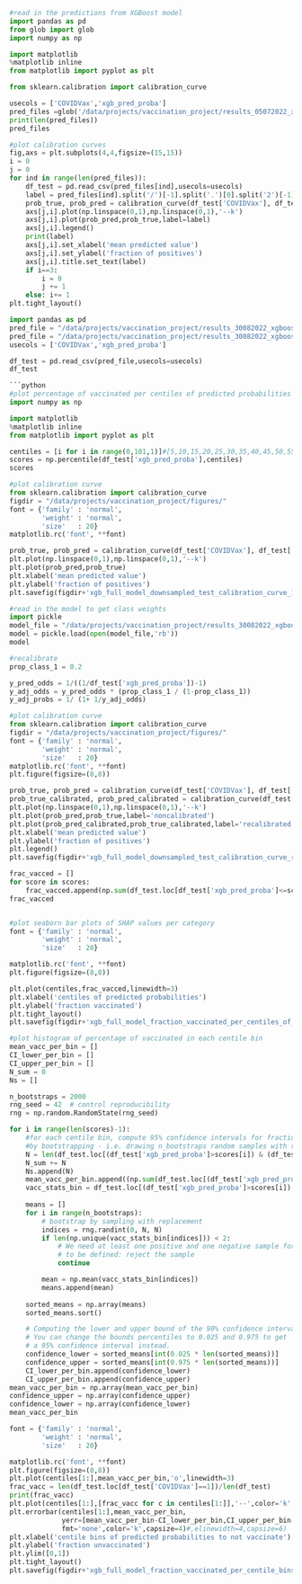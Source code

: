 ```python
#read in the predictions from XGBoost model
import pandas as pd
from glob import glob
import numpy as np

import matplotlib
%matplotlib inline
from matplotlib import pyplot as plt

from sklearn.calibration import calibration_curve

usecols = ['COVIDVax','xgb_pred_proba']
pred_files =glob('/data/projects/vaccination_project/results_05072022_xgboostcat_imputed_smallsample/niter200_skopt_062022*_test_set_xgb_pred_probas.csv.gz')
print(len(pred_files))
pred_files
```


```python
#plot calibration curves
fig,axs = plt.subplots(4,4,figsize=(15,15))
i = 0
j = 0
for ind in range(len(pred_files)):
    df_test = pd.read_csv(pred_files[ind],usecols=usecols)
    label = pred_files[ind].split('/')[-1].split('.')[0].split('2')[-1][1:-10]
    prob_true, prob_pred = calibration_curve(df_test['COVIDVax'], df_test['xgb_pred_proba'], n_bins=10)
    axs[j,i].plot(np.linspace(0,1),np.linspace(0,1),'--k')
    axs[j,i].plot(prob_pred,prob_true,label=label)
    axs[j,i].legend()
    print(label)
    axs[j,i].set_xlabel('mean predicted value')
    axs[j,i].set_ylabel('fraction of positives')
    axs[j,i].title.set_text(label)
    if i==3:
        i = 0
        j += 1
    else: i+= 1
plt.tight_layout()
```


```python
import pandas as pd
pred_file = "/data/projects/vaccination_project/results_30082022_xgboost_noimpute_smallsample/niter_100_ALLVARS_test_set_xgb_pred_probas.csv.gz"
pred_file = "/data/projects/vaccination_project/results_30082022_xgboost_noimpute_smallsample/_downsampled_testset_ALLVARS_pred_probas.csv.gz"
usecols = ['COVIDVax','xgb_pred_proba']

df_test = pd.read_csv(pred_file,usecols=usecols)
df_test

```python
#plot percentage of vaccinated per centiles of predicted probabilities
import numpy as np

import matplotlib
%matplotlib inline
from matplotlib import pyplot as plt

centiles = [i for i in range(0,101,1)]#[5,10,15,20,25,30,35,40,45,50,55,60,65,70,75,80,85,90,95,100]
scores = np.percentile(df_test['xgb_pred_proba'],centiles)
scores
```

```python
#plot calibration curve
from sklearn.calibration import calibration_curve
figdir = "/data/projects/vaccination_project/figures/"
font = {'family' : 'normal',
        'weight' : 'normal',
        'size'   : 20}
matplotlib.rc('font', **font)

prob_true, prob_pred = calibration_curve(df_test['COVIDVax'], df_test['xgb_pred_proba'], n_bins=10)
plt.plot(np.linspace(0,1),np.linspace(0,1),'--k')
plt.plot(prob_pred,prob_true)
plt.xlabel('mean predicted value')
plt.ylabel('fraction of positives')
plt.savefig(figdir+'xgb_full_model_downsampled_test_calibration_curve_190922.pdf',dpi=300)
```

```python
#read in the model to get class weights
import pickle
model_file = "/data/projects/vaccination_project/results_30082022_xgboost_noimpute_smallsample/niter_100_ALLVARS_best_xgb_model.pkl"
model = pickle.load(open(model_file,'rb'))
model
```

```python
#recalibrate
prop_class_1 = 0.2

y_pred_odds = 1/((1/df_test['xgb_pred_proba'])-1)
y_adj_odds = y_pred_odds * (prop_class_1 / (1-prop_class_1))
y_adj_probs = 1/ (1+ 1/y_adj_odds)


```


```python
#plot calibration curve
from sklearn.calibration import calibration_curve
figdir = "/data/projects/vaccination_project/figures/"
font = {'family' : 'normal',
        'weight' : 'normal',
        'size'   : 20}
matplotlib.rc('font', **font)
plt.figure(figsize=(8,8))

prob_true, prob_pred = calibration_curve(df_test['COVIDVax'], df_test['xgb_pred_proba'], n_bins=10)
prob_true_calibrated, prob_pred_calibrated = calibration_curve(df_test['COVIDVax'], y_adj_probs, n_bins=10)
plt.plot(np.linspace(0,1),np.linspace(0,1),'--k')
plt.plot(prob_pred,prob_true,label='noncalibrated')
plt.plot(prob_pred_calibrated,prob_true_calibrated,label='recalibrated')
plt.xlabel('mean predicted value')
plt.ylabel('fraction of positives')
plt.legend()
plt.savefig(figdir+'xgb_full_model_downsampled_test_calibration_curve_recalibrated_190922.pdf',dpi=300)
```

```python
frac_vacced = []
for score in scores:
    frac_vacced.append(np.sum(df_test.loc[df_test['xgb_pred_proba']<=score]['COVIDVax'])/len(df_test.loc[df_test['xgb_pred_proba']<=score]['COVIDVax']))
frac_vacced
```

```python

#plot seaborn bar plots of SHAP values per category
font = {'family' : 'normal',
        'weight' : 'normal',
        'size'   : 20}

matplotlib.rc('font', **font)
plt.figure(figsize=(8,8))

plt.plot(centiles,frac_vacced,linewidth=3)
plt.xlabel('centiles of predicted probabilities')
plt.ylabel('fraction vaccinated')
plt.tight_layout()
plt.savefig(figdir+'xgb_full_model_fraction_vaccinated_per_centiles_of_predicted_probas_130922.pdf',dpi=300)
```

```python
#plot histogram of percentage of vaccinated in each centile bin
mean_vacc_per_bin = []
CI_lower_per_bin = []
CI_upper_per_bin = []
N_sum = 0
Ns = []

n_bootstraps = 2000
rng_seed = 42  # control reproducibility
rng = np.random.RandomState(rng_seed)

for i in range(len(scores)-1):
    #for each centile bin, compute 95% confidence intervals for fraction of non-vaccinated
    #by bootstrapping - i.e. drawing n_bootstraps random samples with replacement
    N = len(df_test.loc[(df_test['xgb_pred_proba']>scores[i]) & (df_test['xgb_pred_proba']<=scores[i+1])]['COVIDVax'])
    N_sum += N
    Ns.append(N)
    mean_vacc_per_bin.append((np.sum(df_test.loc[(df_test['xgb_pred_proba']>=scores[i]) & (df_test['xgb_pred_proba']<=scores[i+1])]['COVIDVax']))/N)
    vacc_stats_bin = df_test.loc[(df_test['xgb_pred_proba']>scores[i]) & (df_test['xgb_pred_proba']<=scores[i+1])]['COVIDVax'].values
    
    means = []
    for i in range(n_bootstraps):
        # bootstrap by sampling with replacement
        indices = rng.randint(0, N, N)
        if len(np.unique(vacc_stats_bin[indices])) < 2:
            # We need at least one positive and one negative sample for ROC AUC
            # to be defined: reject the sample
            continue

        mean = np.mean(vacc_stats_bin[indices])
        means.append(mean)
            
    sorted_means = np.array(means)
    sorted_means.sort()

    # Computing the lower and upper bound of the 90% confidence interval
    # You can change the bounds percentiles to 0.025 and 0.975 to get
    # a 95% confidence interval instead.
    confidence_lower = sorted_means[int(0.025 * len(sorted_means))]
    confidence_upper = sorted_means[int(0.975 * len(sorted_means))]
    CI_lower_per_bin.append(confidence_lower)
    CI_upper_per_bin.append(confidence_upper)
mean_vacc_per_bin = np.array(mean_vacc_per_bin)
confidence_upper = np.array(confidence_upper)
confidence_lower = np.array(confidence_lower)
mean_vacc_per_bin

```

```python
font = {'family' : 'normal',
        'weight' : 'normal',
        'size'   : 20}

matplotlib.rc('font', **font)
plt.figure(figsize=(8,8))
plt.plot(centiles[1:],mean_vacc_per_bin,'o',linewidth=3)
frac_vacc = len(df_test.loc[df_test['COVIDVax']==1])/len(df_test)
print(frac_vacc)
plt.plot(centiles[1:],[frac_vacc for c in centiles[1:]],'--',color='k',linewidth=3)
plt.errorbar(centiles[1:],mean_vacc_per_bin,
             yerr=[mean_vacc_per_bin-CI_lower_per_bin,CI_upper_per_bin-mean_vacc_per_bin],
             fmt='none',color='k',capsize=4)#,elinewidth=4,capsize=6)
plt.xlabel('centile bins of predicted probabilities to not vaccinate')
plt.ylabel('fraction unvaccinated')
plt.ylim([0,1])
plt.tight_layout()
plt.savefig(figdir+'xgb_full_model_fraction_vaccinated_per_centile_bins_of_predicted_probas_130922.pdf',dpi=300)
```

